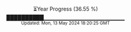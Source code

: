 <p align="center">
⏳Year Progress (36.55 %) <br>
██████████▁▁▁▁▁▁▁▁▁▁▁▁▁▁▁▁▁▁▁▁ <br>
<sub>Updated: Mon, 13 May 2024 18:20:25 GMT</sub>
</p>

